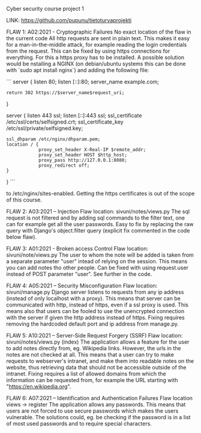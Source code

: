 Cyber security course project 1

LINK: https://github.com/pupunu/tietoturvaprojekti

FLAW 1:
A02:2021 - Cryptographic Failures
No exact location of the flaw in the current code
All http requests are sent in plain text. This makes it easy for a man-in-the-middle attack, for example reading the login credentials from the request.
This can be fixed by using https connections for everything. For this a https proxy has to be installed. A possible solution would be nstalling a NGINX (on debian/ubuntu systems this can be done with ´sudo apt install nginx´) and adding the following file:

´´´
server {
    listen 80;
    listen [::]:80;
    server_name example.com;

    return 302 https://$server_name$request_uri;
}

server {
    listen 443 ssl;
    listen [::]:443 ssl;
    ssl_certificate /etc/ssl/certs/selfsigned.crt;
    ssl_certificate_key /etc/ssl/private/selfsigned.key;

    ssl_dhparam /etc/nginx/dhparam.pem;
    location / {
                proxy_set_header X-Real-IP $remote_addr;
                proxy_set_header HOST $http_host;
                proxy_pass http://127.0.0.1:8080;
                proxy_redirect off;
    }
}
´´´

to /etc/nginx/sites-enabled. Getting the https certificates is out of the scope of this course.

FLAW 2:
A03:2021 – Injection 
Flaw location: sivuni/notes/views.py
The sql request is not filtered and by adding sql commands to the filter text, one can for example get all the user passwords.
Easy to fix by replacing the raw query with Django's object.filter query (explicit fix commented in the code below flaw).


FLAW 3:
A01:2021 - Broken access Control
Flaw location: sivuni/note/views.py 
The user to whom the note will be added is taken from a separate parameter "user" intead of relying on the session. This means you can add notes tho other people.
Can be fixed with using request.user instead of POST parameter "user". See further in the code.


FLAW 4:
A05:2021 – Security Misconfiguration
Flaw location: sivuni/manage.py 
Django server listens to requests from any ip address (instead of only localhost with a proxy). This means that server can be communicated with http, instead of https, even if a ssl proxy is used. This means also that users can be fooled to use the unencrypted connection with the server if given the http address instead of https.
Fixing requires removing the hardcoded default port and ip address from manage.py.

FLAW 5:
A10:2021 – Server-Side Request Forgery (SSRF)
Flaw location: sivuni/notes/views.py (index)
The application allows a feature for the user to add notes directly from, eg. Wikipedia links. However, the urls in the notes are not checked at all. This means that a user can try to make requests to webserver's intranet, and make them into readable notes on the website, thus retrieving data that should not be accessible outside of the intranet.
Fixing requires a list of allowed domains from which the information can be requested from, for example the URL starting with "https://en.wikipedia.org".

FLAW 6:
A07:2021 – Identification and Authentication Failures
Flaw location views -> register
The application allows any passwords. This means that users are not forced to use secure passwords which makes the users vulnerable.
The solutions could, eg. be checking if the password is in a list of most used passwords and to require special characters.